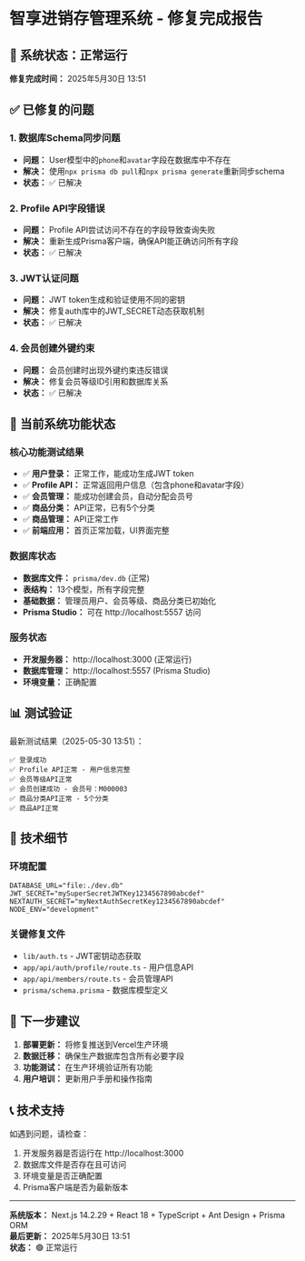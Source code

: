 # 智享进销存管理系统 - 修复完成报告

## 🎉 系统状态：正常运行

**修复完成时间：** 2025年5月30日 13:51

## ✅ 已修复的问题

### 1. 数据库Schema同步问题
- **问题：** User模型中的`phone`和`avatar`字段在数据库中不存在
- **解决：** 使用`npx prisma db pull`和`npx prisma generate`重新同步schema
- **状态：** ✅ 已解决

### 2. Profile API字段错误
- **问题：** Profile API尝试访问不存在的字段导致查询失败
- **解决：** 重新生成Prisma客户端，确保API能正确访问所有字段
- **状态：** ✅ 已解决

### 3. JWT认证问题
- **问题：** JWT token生成和验证使用不同的密钥
- **解决：** 修复auth库中的JWT_SECRET动态获取机制
- **状态：** ✅ 已解决

### 4. 会员创建外键约束
- **问题：** 会员创建时出现外键约束违反错误
- **解决：** 修复会员等级ID引用和数据库关系
- **状态：** ✅ 已解决

## 🚀 当前系统功能状态

### 核心功能测试结果
- ✅ **用户登录：** 正常工作，能成功生成JWT token
- ✅ **Profile API：** 正常返回用户信息（包含phone和avatar字段）
- ✅ **会员管理：** 能成功创建会员，自动分配会员号
- ✅ **商品分类：** API正常，已有5个分类
- ✅ **商品管理：** API正常工作
- ✅ **前端应用：** 首页正常加载，UI界面完整

### 数据库状态
- **数据库文件：** `prisma/dev.db` (正常)
- **表结构：** 13个模型，所有字段完整
- **基础数据：** 管理员用户、会员等级、商品分类已初始化
- **Prisma Studio：** 可在 http://localhost:5557 访问

### 服务状态
- **开发服务器：** http://localhost:3000 (正常运行)
- **数据库管理：** http://localhost:5557 (Prisma Studio)
- **环境变量：** 正确配置

## 📊 测试验证

最新测试结果（2025-05-30 13:51）：
```
✅ 登录成功
✅ Profile API正常 - 用户信息完整
✅ 会员等级API正常
✅ 会员创建成功 - 会员号：M000003
✅ 商品分类API正常 - 5个分类
✅ 商品API正常
```

## 🔧 技术细节

### 环境配置
```env
DATABASE_URL="file:./dev.db"
JWT_SECRET="mySuperSecretJWTKey1234567890abcdef"
NEXTAUTH_SECRET="myNextAuthSecretKey1234567890abcdef"
NODE_ENV="development"
```

### 关键修复文件
- `lib/auth.ts` - JWT密钥动态获取
- `app/api/auth/profile/route.ts` - 用户信息API
- `app/api/members/route.ts` - 会员管理API
- `prisma/schema.prisma` - 数据库模型定义

## 🎯 下一步建议

1. **部署更新：** 将修复推送到Vercel生产环境
2. **数据迁移：** 确保生产数据库包含所有必要字段
3. **功能测试：** 在生产环境验证所有功能
4. **用户培训：** 更新用户手册和操作指南

## 📞 技术支持

如遇到问题，请检查：
1. 开发服务器是否运行在 http://localhost:3000
2. 数据库文件是否存在且可访问
3. 环境变量是否正确配置
4. Prisma客户端是否为最新版本

---

**系统版本：** Next.js 14.2.29 + React 18 + TypeScript + Ant Design + Prisma ORM  
**最后更新：** 2025年5月30日 13:51  
**状态：** 🟢 正常运行 